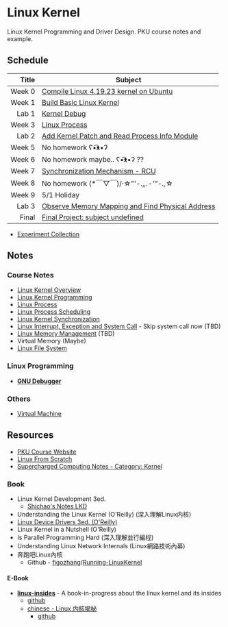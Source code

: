 # Linux Kernel

Linux Kernel Programming and Driver Design. PKU course notes and example.

## Schedule

|  Title | Subject                                                                                               |
| -----: | ----------------------------------------------------------------------------------------------------- |
| Week 0 | [Compile Linux 4.19.23 kernel on Ubuntu](Subject/Week0_CompileLinuxKernel/CompileLinuxKernel.md)      |
| Week 1 | [Build Basic Linux Kernel](Subject/Week1_BuildBasicKernel/BuildBasicKernel.md)                        |
|  Lab 1 | [Kernel Debug](Lab/Lab1_KernelDebug/KernelDebug.md)                                                   |
| Week 3 | [Linux Process](Subject/Week3_LinuxProcess)                                                           |
|  Lab 2 | [Add Kernel Patch and Read Process Info Module](Lab/Lab2_KernelPatch_ProcessInfo/)                    |
| Week 5 | No homework ʕ•͡ᴥ•ʔ                                                                                    |
| Week 6 | No homework maybe.. ʕ•͡ᴥ•ʔ ??                                                                         |
| Week 7 | [Synchronization Mechanism - RCU](Subject/Week7_SynchronizationMechanism/SynchronizationMechanism.md) |
| Week 8 | No homework (*￣▽￣)/‧☆"'-.,_,.-'"-.,_☆                                                                 |
| Week 9 | 5/1 Holiday                                                                                           |
|  Lab 3 | [Observe Memory Mapping and Find Physical Address](Lab/Lab3_Memory)                                   |
|  Final | [Final Project: subject undefined](Subject/Final)                                                     |

* [Experiment Collection](Notes/ExperimentCollection.md)

## Notes

### Course Notes

* [Linux Kernel Overview](Notes/LinuxKernelOverview.md)
* [Linux Kernel Programming](Notes/KernelProgramming.md)
* [Linux Process](Notes/LinuxProcess.md)
* [Linux Process Scheduling](Notes/LinuxProcessScheduling.md)
* [Linux Kernel Synchronization](Notes/KernelSynchronization.md)
* [Linux Interrupt, Exception and System Call](Notes/KernelInterrupt.md) - Skip system call now (TBD)
* [Linux Memory Management](Notes/MemoryManagement.md) (TBD)
* Virtual Memory (Maybe)
* [Linux File System](Notes/LinuxFileSystem.md)

### Linux Programming

* [**GNU Debugger**](Notes/GDB.md)

### Others

* [Virtual Machine](Notes/VirtualMachine.md)

## Resources

* [PKU Course Website](http://59.56.74.25:4455/)
* [Linux From Scratch](http://www.linuxfromscratch.org/)
* [Supercharged Computing Notes - Category: Kernel](https://superchargedcomputing.com/category/kernel/)

### Book

* Linux Kernel Development 3ed.
  * [Shichao's Notes LKD](https://notes.shichao.io/lkd/)
* Understanding the Linux Kernel (O'Reilly) (深入理解Linux内核)
* [Linux Device Drivers 3ed. (O'Reilly)](https://lwn.net/Kernel/LDD3/)
* Linux Kernel in a Nutshell (O'Reilly)
* Is Parallel Programming Hard (深入理解並行編程)
* Understanding Linux Network Internals (Linux網路技術內幕)
* 奔跑吧Linux內核
  * Github - [figozhang](https://github.com/figozhang)/[Running-LinuxKernel](https://github.com/figozhang/Running-LinuxKernel)

#### E-Book

* [**linux-insides**](https://0xax.gitbooks.io/linux-insides/content/index.html) - A book-in-progress about the linux kernel and its insides
  * [github](https://github.com/0xAX/linux-insides)
  * [chinese - Linux 内核揭秘](https://xinqiu.gitbooks.io/linux-insides-cn/content/index.html)
    * [github](https://github.com/MintCN/linux-insides-zh)
